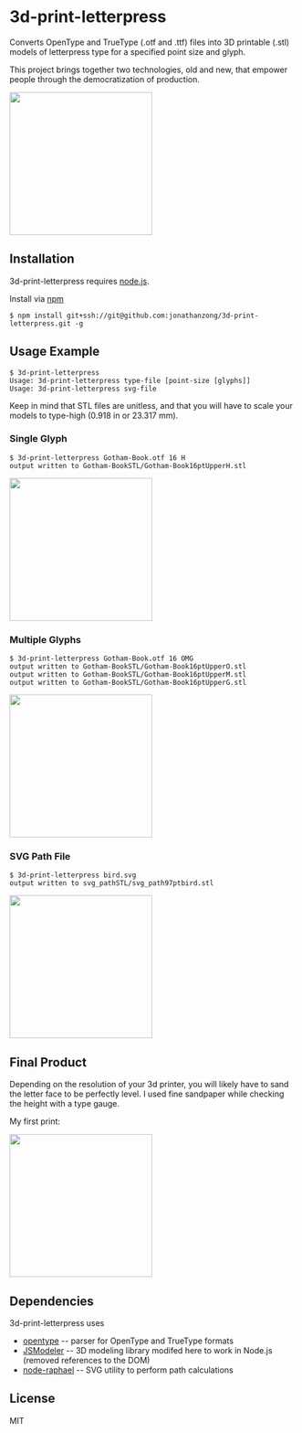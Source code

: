 # 3d-print-letterpress
Converts OpenType and TrueType (.otf and .ttf) files into 3D printable (.stl) models of letterpress type for a specified point size and glyph.

This project brings together two technologies, old and new, that empower people through the democratization of production.

<img src="https://cloud.githubusercontent.com/assets/4650077/7669372/5f308a92-fc3e-11e4-9a37-b9cc01d28f8c.jpg" width="250"/>

Installation
------------

3d-print-letterpress requires [node.js](http://nodejs.org).

Install via [npm](https://www.npmjs.org)
```
$ npm install git+ssh://git@github.com:jonathanzong/3d-print-letterpress.git -g
```

Usage Example
-------------

```
$ 3d-print-letterpress 
Usage: 3d-print-letterpress type-file [point-size [glyphs]]
Usage: 3d-print-letterpress svg-file
```

Keep in mind that STL files are unitless, and that you will have to scale your models to type-high (0.918 in or 23.317 mm).

### Single Glyph

```
$ 3d-print-letterpress Gotham-Book.otf 16 H
output written to Gotham-BookSTL/Gotham-Book16ptUpperH.stl
```
<img src="https://cloud.githubusercontent.com/assets/4650077/6158011/49adf192-b214-11e4-852e-cccc9b920b0d.png" width="250"/>

### Multiple Glyphs

```
$ 3d-print-letterpress Gotham-Book.otf 16 OMG
output written to Gotham-BookSTL/Gotham-Book16ptUpperO.stl
output written to Gotham-BookSTL/Gotham-Book16ptUpperM.stl
output written to Gotham-BookSTL/Gotham-Book16ptUpperG.stl
```
<img src="https://cloud.githubusercontent.com/assets/4650077/6433055/f4648cf0-c032-11e4-858a-e6f5357baf8a.png" width="250"/>

### SVG Path File

```
$ 3d-print-letterpress bird.svg
output written to svg_pathSTL/svg_path97ptbird.stl
```
<img src="https://cloud.githubusercontent.com/assets/4650077/6433035/cb66b486-c032-11e4-9026-507926ae7cdc.png" width="250"/>

Final Product
-------------
Depending on the resolution of your 3d printer, you will likely have to sand the letter face to be perfectly level. I used fine sandpaper while checking the height with a type gauge.

My first print:

<img src="https://cloud.githubusercontent.com/assets/4650077/7669323/b7132b6e-fc3b-11e4-8c8b-4c8a5be98c7a.jpg" width="250"/>

Dependencies
-----------
3d-print-letterpress uses

- [opentype](https://github.com/nodebox/opentype.js) -- parser for OpenType and TrueType formats
- [JSModeler](https://github.com/kovacsv/JSModeler) -- 3D modeling library modifed here to work in Node.js (removed references to the DOM)
- [node-raphael](https://github.com/dodo/node-raphael) -- SVG utility to perform path calculations


License
-----------
MIT
